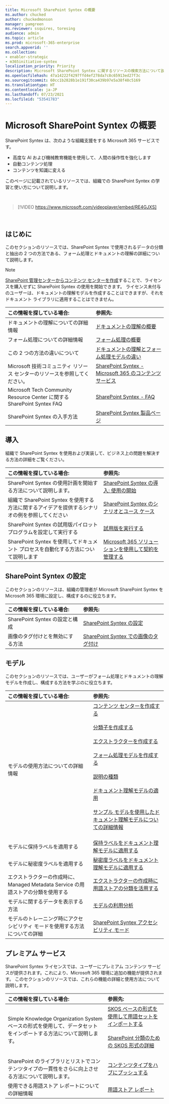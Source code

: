 ```yaml
---
title: Microsoft SharePoint Syntex の概要
ms.author: chucked
author: chuckedmonson
manager: pamgreen
ms.reviewer: ssquires, toresing
audience: admin
ms.topic: article
ms.prod: microsoft-365-enterprise
search.appverid: ''
ms.collection:
- enabler-strategic
- m365initiative-syntex
localization_priority: Priority
description: Microsoft SharePoint Syntex に関するリソースの検索方法について説明します。
ms.openlocfilehash: 47a14222f4297ffd4ef278da7c8c65913ed27f3c
ms.sourcegitcommit: 60cc1b2828b1e191f30ca439b97e5a38f48c5169
ms.translationtype: HT
ms.contentlocale: ja-JP
ms.lasthandoff: 07/23/2021
ms.locfileid: "53541783"
---
```

# <a name="introduction-to-microsoft-sharepoint-syntex"></a>Microsoft SharePoint Syntex の概要

SharePoint Syntex は、次のような組織支援をする Microsoft 365 サービスです。

- 高度な AI および機械教育機能を使用して、人間の操作性を強化します
- 自動コンテンツ処理
- コンテンツを知識に変える

このページに記載されているリソースでは、組織での SharePoint Syntex の学習と使い方について説明します。

</br>

> [!VIDEO https://www.microsoft.com/videoplayer/embed/RE4GJXS] 

</br>

## <a name="get-started"></a>はじめに

このセクションのリソースでは、SharePoint Syntex で使用されるデータの分類と抽出の 2 つの方法である、フォーム処理とドキュメントの理解の詳細について説明します。

> [!NOTE]
> [SharePoint 管理センターからコンテンツ センターを作成](create-a-content-center.md)することで、ライセンスを購入せずに SharePoint Syntex の使用を開始できます。 ライセンス未付与のユーザーは、ドキュメントの理解モデルを作成することはできますが、それをドキュメント ライブラリに適用することはできません。

| この情報を探している場合: | 参照先: |
|:-----|:-----|
|ドキュメントの理解についての詳細情報|[ドキュメントの理解の概要](./document-understanding-overview.md)|
|フォーム処理についての詳細情報|[フォーム処理の概要](./form-processing-overview.md)|
|この 2 つの方法の違いについて|[ドキュメントの理解とフォーム処理モデルの違い](./difference-between-document-understanding-and-form-processing-model.md)|
|Microsoft 技術コミュニティ リソース センターのリソースを参照してください。|[SharePoint Syntex - Microsoft 365 のコンテンツ サービス](https://techcommunity.microsoft.com/t5/sharepoint-syntex/bg-p/SharePointSyntex)|
|Microsoft Tech Community Resource Center に関する SharePoint Syntex FAQ |[SharePoint Syntex - FAQ](https://resources.techcommunity.microsoft.com/sharepoint-syntex/faq/)|
|SharePoint Syntex の入手方法 |[SharePoint Syntex 製品ページ](https://www.microsoft.com/microsoft-365/enterprise/sharepoint-syntex)|

## <a name="adoption"></a>導入

組織で SharePoint Syntex を使用および実装して、ビジネス上の問題を解決する方法の詳細をご覧ください。 

| この情報を探している場合: | 参照先: |
|:-----|:-----|
|SharePoint Syntex の使用計画を開始する方法について説明します。 |[SharePoint Syntex の導入: 使用の開始](./adoption-getstarted.md)| 
|組織で SharePoint Syntex を使用する方法に関するアイデアを提供するシナリオの例を参照してください |[SharePoint Syntex のシナリオとユース ケース](./adoption-scenarios.md)| 
|SharePoint Syntex の試用版パイロット プログラムを設定して実行する |[試用版を実行する](./trial-syntex.md)|
|SharePoint Syntex を使用してドキュメント プロセスを自動化する方法について説明します |[Microsoft 365 ソリューションを使用して契約を管理する](./solution-manage-contracts-in-microsoft-365.md)| 

## <a name="set-up-sharepoint-syntex"></a>SharePoint Syntex の設定

このセクションのリソースは、組織の管理者が Microsoft SharePoint Syntex を Microsoft 365 環境に設定し、構成するのに役立ちます。

| この情報を探している場合: | 参照先: |
|:-----|:-----|
|SharePoint Syntex の設定と構成|[SharePoint Syntex の設定](./set-up-content-understanding.md)|
|画像のタグ付けとを無効にする方法|[SharePoint Syntex での画像のタグ付け](./image-tagging.md)|

## <a name="models"></a>モデル

このセクションのリソースでは、ユーザーがフォーム処理とドキュメントの理解モデルを作成し、構成する方法を学ぶのに役立ちます。

| この情報を探している場合: | 参照先: |
|:-----|:-----|
|モデルの使用方法についての詳細情報|[コンテンツ センターを作成する](./create-a-content-center.md)<br><br>[分類子を作成する](./create-a-classifier.md)<br><br>[エクストラクターを作成する](./create-an-extractor.md)<br><br>[フォーム処理モデルを作成する](./create-a-form-processing-model.md)<br><br>[説明の種類](./explanation-types-overview.md)<br><br>[ドキュメント理解モデルの適用](./apply-a-model.md)<br><br>[サンプル モデルを使用したドキュメント理解モデルについての詳細情報](./learn-about-document-understanding-models-through-the-sample-model.md)<br><br>|
|モデルに保持ラベルを適用する|[保持ラベルをドキュメント理解モデルに適用する](./apply-a-retention-label-to-a-model.md)|
|モデルに秘密度ラベルを適用する|[秘密度ラベルをドキュメント理解モデルに適用する](./apply-a-sensitivity-label-to-a-model.md)|
|エクストラクターの作成時に、 Managed Metadata Service の用語ストアの分類を使用する|[エクストラクターの作成時に用語ストアの分類を活用する](./leverage-term-store-taxonomy.md)|
|モデルに関するデータを表示する方法|[モデルの利用分析](./model-usage-analytics.md)|
|モデルのトレーニング時にアクセシビリティ モードを使用する方法についての詳細|[SharePoint Syntex アクセシビリティ モード](./accessibility-mode.md)|

## <a name="premium-services"></a>プレミアム サービス

SharePoint Syntex ライセンスでは、ユーザーにプレミアム コンテンツ サービスが提供されます。これにより、Microsoft 365 環境に追加の機能が提供されます。 このセクションのリソースでは、これらの機能の詳細と使用方法について説明します。

| この情報を探している場合: | 参照先: |
|:-----|:-----|
|Simple Knowledge Organization System ベースの形式を使用して、データセットをインポートする方法について説明します。|[SKOS ベースの形式を使用して用語セットをインポートする](./import-term-set-skos.md)<br><br>[SharePoint 分類のための SKOS 形式の詳細](./skos-format-reference.md)<br><br>|
|SharePoint のライブラリとリストでコンテンツタイプの一貫性をさらに向上させる方法について説明します。|[コンテンツタイプをハブにプッシュする](./push-content-type-to-hub.md)|
|使用できる用語ストア レポートについての詳細情報|[用語ストア レポート](./term-store-analytics.md)|

